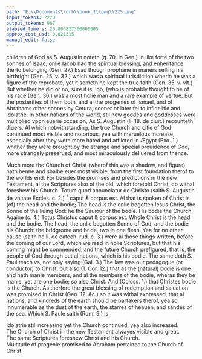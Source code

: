 ```yaml
---
path: "E:\\Documents\\drb\\book_1\\png\\225.png"
input_tokens: 2270
output_tokens: 967
elapsed_time_s: 20.806827300000005
approx_cost_usd: 0.021315
manual_edit: false
---
```

children of God as S. Augustin noteth (q. 70. in Gen.) In like forte of the two sonnes of Isaac, onlie Iacob had the spiritual blessing, and enheritance therto belonging (Gen. 27.) Esau though prophane in maners selling his birthright (Gen. 25. v. 32.) which was a spiritual iurisdiction wherin he was a figure of the reprobate, yet it semeth he kept the true faith (Gen. 35. v. vlt.) But whether he did or no, sure it is, Iob, (who is probably thought to be of his race (Gen. 36.) was a most holie man and a rare example of vertue. But the posterities of them both, and al the progenies of Ismael, and of Abrahams other sonnes by Cetura, sooner or later fel to infidelitie and idolatrie. In other nations of the world, stil new goddes and goddesses were multiplied vpon euerie occasion, As S. Augustin (li. 18. de ciuit.) recounteth diuers. Al which notwithstanding, the true Church and citie of God continued most visible and notorious, yea with meruelous increase, especially after they were more hated and afflicted in Ægypt (Exo. 1.) whither they were brought by the strange and special prouidence of God, more strangely preserued, and most miraculously deliuered from thence.

Much more the Church of Christ (wherof this was a shadow, and figure) hath benne and shalbe euer most visible, from the first foundation therof to the worlds end. For besides the promises and predictions in the new Testament, al the Scriptures also of the old, which foretold Christ, do withal foreshew his Church. Totum quod annunciatur de Christo (saith S. Augustin de vnitate Eccles. c. 2.) <sup>†</sup> caput & corpus est. Al that is spoken of Christ is (of) the head and the bodie; The head is the onlie begotten Iesus Christ, the Sonne of the liuing God: he the Sauiour of the bodie. His bodie the Church. Againe (c. 4.) Totus Christus caput & corpus est. Whole Christ is the head and the bodie. The head, the onlie begotten Sonne of God, and the bodie his Church: the bridgrome and bride, two in one flesh. Yea for no other cause (saith he li. de catech. rud. c. 3.) were al those things written, before the coming of our Lord, which we read in holie Scriptures, but that his coming might be commended, and the future Church prefigured, that is, the people of God through out al nations, which is his bodie. The same doth S. Paul teach vs, not only saying (Gal. 3.) The law was our pedagogue (or conductor) to Christ, but also (1. Cor. 12.) that as the (natural) bodie is one and hath manie members, and al the members of the bodie, wheras they be manie, yet are one bodie; so also Christ. And (Coloss. 1.) that Christes bodie is the Church. As therfore the great blessing of redemption and saluation was promised in Christ (Gen. 12. &c.) so it was withal expressed, that al nations, and kindreds of the earth should be partakers therof, yea so innumerable as the dust of the earth, the starres of heauen, and sandes of the sea. Which S. Paule saith (Rom. 9.) is

[^1]: Idumeans.

<aside>Idolatrie stil increasing yet the Church continued, yea also increased.</aside>

<aside>The Church of Christ in the new Testament alwayes visible and great.</aside>

<aside>The same Scriptures foreshew Christ and his Church.</aside>

<aside>Multitude of progenie promised to Abraham pertained to the Church of Christ.</aside>